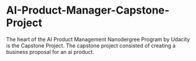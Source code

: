 # AI-Product-Manager-Capstone-Project
The heart of the AI Product Management Nanodergree Program by Udacity is the Capstone Project. The capstone project consisted of creating a business proposal for an ai product.
